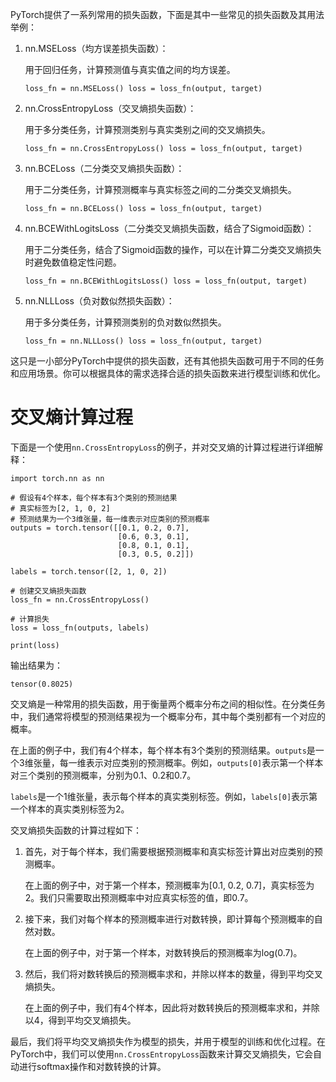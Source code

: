 PyTorch提供了一系列常用的损失函数，下面是其中一些常见的损失函数及其用法举例：

1.  nn.MSELoss（均方误差损失函数）：
    
    用于回归任务，计算预测值与真实值之间的均方误差。
    
    `loss_fn = nn.MSELoss()
    loss = loss_fn(output, target)` 
    
2.  nn.CrossEntropyLoss（交叉熵损失函数）：
    
    用于多分类任务，计算预测类别与真实类别之间的交叉熵损失。
    
    `loss_fn = nn.CrossEntropyLoss()
    loss = loss_fn(output, target)` 
    
3.  nn.BCELoss（二分类交叉熵损失函数）：
    
    用于二分类任务，计算预测概率与真实标签之间的二分类交叉熵损失。
    
    `loss_fn = nn.BCELoss()
    loss = loss_fn(output, target)` 
    
4.  nn.BCEWithLogitsLoss（二分类交叉熵损失函数，结合了Sigmoid函数）：
    
    用于二分类任务，结合了Sigmoid函数的操作，可以在计算二分类交叉熵损失时避免数值稳定性问题。
    
    `loss_fn = nn.BCEWithLogitsLoss()
    loss = loss_fn(output, target)` 
    
5.  nn.NLLLoss（负对数似然损失函数）：
    
    用于多分类任务，计算预测类别的负对数似然损失。
    
    `loss_fn = nn.NLLLoss()
    loss = loss_fn(output, target)` 
    

这只是一小部分PyTorch中提供的损失函数，还有其他损失函数可用于不同的任务和应用场景。你可以根据具体的需求选择合适的损失函数来进行模型训练和优化。

# 交叉熵计算过程
下面是一个使用`nn.CrossEntropyLoss`的例子，并对交叉熵的计算过程进行详细解释：

```import torch
import torch.nn as nn

# 假设有4个样本，每个样本有3个类别的预测结果
# 真实标签为[2, 1, 0, 2]
# 预测结果为一个3维张量，每一维表示对应类别的预测概率
outputs = torch.tensor([[0.1, 0.2, 0.7],
                        [0.6, 0.3, 0.1],
                        [0.8, 0.1, 0.1],
                        [0.3, 0.5, 0.2]])

labels = torch.tensor([2, 1, 0, 2])

# 创建交叉熵损失函数
loss_fn = nn.CrossEntropyLoss()

# 计算损失
loss = loss_fn(outputs, labels)

print(loss)
```

输出结果为：

`tensor(0.8025)` 

交叉熵是一种常用的损失函数，用于衡量两个概率分布之间的相似性。在分类任务中，我们通常将模型的预测结果视为一个概率分布，其中每个类别都有一个对应的概率。

在上面的例子中，我们有4个样本，每个样本有3个类别的预测结果。`outputs`是一个3维张量，每一维表示对应类别的预测概率。例如，`outputs[0]`表示第一个样本对三个类别的预测概率，分别为0.1、0.2和0.7。

`labels`是一个1维张量，表示每个样本的真实类别标签。例如，`labels[0]`表示第一个样本的真实类别标签为2。

交叉熵损失函数的计算过程如下：

1.  首先，对于每个样本，我们需要根据预测概率和真实标签计算出对应类别的预测概率。
    
    在上面的例子中，对于第一个样本，预测概率为\[0.1, 0.2, 0.7\]，真实标签为2。我们只需要取出预测概率中对应真实标签的值，即0.7。
    
2.  接下来，我们对每个样本的预测概率进行对数转换，即计算每个预测概率的自然对数。
    
    在上面的例子中，对于第一个样本，对数转换后的预测概率为log(0.7)。
    
3.  然后，我们将对数转换后的预测概率求和，并除以样本的数量，得到平均交叉熵损失。
    
    在上面的例子中，我们有4个样本，因此将对数转换后的预测概率求和，并除以4，得到平均交叉熵损失。
    

最后，我们将平均交叉熵损失作为模型的损失，并用于模型的训练和优化过程。在PyTorch中，我们可以使用`nn.CrossEntropyLoss`函数来计算交叉熵损失，它会自动进行softmax操作和对数转换的计算。